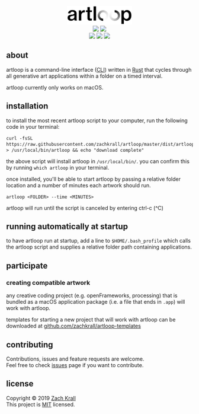 <div align="center"><img src="./images/logo.png" height="50px"/><br/>
<a href="https://www.recurse.com/scout/click?t=547ff0b401bdb9be36cf2425204017cc" title="Made with love at the Recurse Center"><img src="https://cloud.githubusercontent.com/assets/2883345/11325206/336ea5f4-9150-11e5-9e90-d86ad31993d8.png" height="20px"/></a> <a href="http://newschool.edu"><img src="https://img.shields.io/badge/made%20at-The%20New%20School-E82E21.svg" height="20px"/></a><br/><a href="https://travis-ci.org/zachkrall/artloop" title="Travis CI Build"><img src="https://img.shields.io/travis/zachkrall/artloop.svg" height="20px"/></a> <a href="https://github.com/zachkrall/artloop/issues/"><img src="https://img.shields.io/github/issues/zachkrall/artloop.svg" height="20px"/></a> <a href="https://github.com/zachkrall/artloop/commits"><img src="https://img.shields.io/github/last-commit/zachkrall/artloop.svg" height="20px"/></a></div>

## about

artloop is a command-line interface ([CLI](https://en.wikipedia.org/wiki/Command-line_interface)) written in [Rust](https://rust-lang.org) that cycles through all generative art applications within a folder on a timed interval.

artloop currently only works on macOS.

## installation

to install the most recent artloop script to your computer, run the
following code in your terminal:
```shell
curl -fsSL https://raw.githubusercontent.com/zachkrall/artloop/master/dist/artloop > /usr/local/bin/artloop && echo "download complete"
```
the above script will install artloop in `/usr/local/bin/`. you can confirm this by running `which artloop` in your terminal.

once installed, you'll be able to start artloop by passing a relative folder location and a number of minutes each artwork should run.

```shell
artloop <FOLDER> --time <MINUTES>
```

artloop will run until the script is canceled by
entering ctrl-c (^C)

## running automatically at startup

to have artloop run at startup, add a line to `$HOME/.bash_profile` which calls the artloop script and supplies a relative folder path containing applications.

## participate

### creating compatible artwork

any creative coding project (e.g. openFrameworks, processing) that is bundled as a macOS application package (i.e. a file that ends in `.app`) will work with artloop.

templates for starting a new project that will work with artloop can be downloaded at [github.com/zachkrall/artloop-templates](https://github.com/zachkrall/artloop-templates)

## contributing
Contributions, issues and feature requests are welcome.<br/>Feel free to check [issues](https://github.com/zachkrall/artloop/issues/) page if you want to contribute.

## license
Copyright © 2019 [Zach Krall](https://zachkrall.com)<br/>This project is [MIT](https://github.com/zachkrall/artloop/blob/master/LICENSE) licensed.
